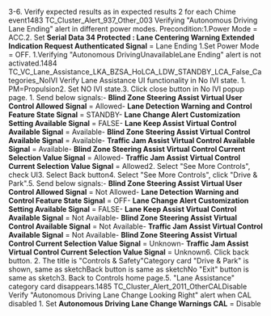 3-6. Verify expected results as in expected results 2 for each Chime event1483 TC_Cluster_Alert_937_Other_003 Verifying "Autonomous Driving Lane Ending" alert in different power modes. Precondition:1.Power Mode = ACC.2. Set **Serial Data 34 Protected : Lane Centering Warning Extended Indication Request Authenticated Signal** = Lane Ending 1.Set Power Mode = OFF. 1.Verifying "Autonomous DrivingUnavailableLane Ending" alert is not activated.1484 TC_VC_Lane_Assistance_LKA_BZSA_HoLCA_LDW_STANDBY_LCA_False_Categories_NoIVI Verify Lane Assistance UI functionality in No IVI state. 1. PM=Propulsion2. Set NO IVI state.3. Click close button in No IVI popup page. 1. Send below signals:- **Blind Zone Steering Assist Virtual User Control Allowed Signal** = Allowed- **Lane Detection Warning and Control Feature State Signal** = STANDBY- **Lane Change Alert Customization Setting Available Signal** = FALSE- **Lane Keep Assist Virtual Control Available Signal** = Available- **Blind Zone Steering Assist Virtual Control Available Signal** = Available- **Traffic Jam Assist Virtual Control Available Signal** = Available- **Blind Zone Steering Assist Virtual Control Current Selection Value Signal** = Allowed- **Traffic Jam Assist Virtual Control Current Selection Value Signal** = Allowed2. Select "See More Controls", check UI3. Select Back button4. Select "See More Controls", click "Drive & Park".5. Send below signals:- **Blind Zone Steering Assist Virtual User Control Allowed Signal** = Not Allowed- **Lane Detection Warning and Control Feature State Signal** = OFF- **Lane Change Alert Customization Setting Available Signal** = FALSE- **Lane Keep Assist Virtual Control Available Signal** = Not Available- **Blind Zone Steering Assist Virtual Control Available Signal** = Not Available- **Traffic Jam Assist Virtual Control Available Signal** = Not Available- **Blind Zone Steering Assist Virtual Control Current Selection Value Signal** = Unknown- **Traffic Jam Assist Virtual Control Current Selection Value Signal** = Unknown6. Click back button. 2. The title is "Controls & Safety"Category card "Drive & Park" is shown, same as sketchBack button is same as sketchNo "Exit" button is same as sketch3. Back to Controls home page.5. "Lane Assistance" category card disappears.1485 TC_Cluster_Alert_2011_OtherCALDisable Verify "Autonomous Driving Lane Change Looking Right" alert when CAL disabled 1. Set **Autonomous Driving Lane Change Warnings CAL** = Disable